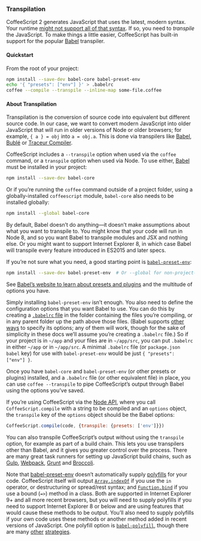 ### Transpilation

CoffeeScript 2 generates JavaScript that uses the latest, modern syntax. Your runtime [might not support all of that syntax](#compatibility). If so, you need to _transpile_ the JavaScript. To make things a little easier, CoffeeScript has built-in support for the popular [Babel](http://babeljs.io/) transpiler.

#### Quickstart

From the root of your project:

```bash
npm install --save-dev babel-core babel-preset-env
echo '{ "presets": ["env"] }' > .babelrc
coffee --compile --transpile --inline-map some-file.coffee
```

#### About Transpilation

Transpilation is the conversion of source code into equivalent but different source code. In our case, we want to convert modern JavaScript into older JavaScript that will run in older versions of Node or older browsers; for example, `{ a } = obj` into `a = obj.a`. This is done via transpilers like [Babel](http://babeljs.io/), [Bublé](https://buble.surge.sh/) or [Traceur Compiler](https://github.com/google/traceur-compiler).

CoffeeScript includes a `--transpile` option when used via the `coffee` command, or a `transpile` option when used via Node. To use either, [Babel](http://babeljs.io/) must be installed in your project:

```bash
npm install --save-dev babel-core
```

Or if you’re running the `coffee` command outside of a project folder, using a globally-installed `coffeescript` module, `babel-core` also needs to be installed globally:

```bash
npm install --global babel-core
```

By default, Babel doesn’t do anything—it doesn’t make assumptions about what you want to transpile to. You might know that your code will run in Node 8, and so you want Babel to transpile modules and JSX and nothing else. Or you might want to support Internet Explorer 8, in which case Babel will transpile every feature introduced in ES2015 and later specs.

If you’re not sure what you need, a good starting point is [`babel-preset-env`](https://babeljs.io/docs/plugins/preset-env/):

```bash
npm install --save-dev babel-preset-env  # Or --global for non-project-based usage
```

See [Babel’s website to learn about presets and plugins](https://babeljs.io/docs/plugins/) and the multitude of options you have.

Simply installing `babel-preset-env` isn’t enough. You also need to define the configuration options that you want Babel to use. You can do this by creating a [`.babelrc` file](https://babeljs.io/docs/usage/babelrc/) in the folder containing the files you’re compiling, or in any parent folder up the path above those files. (Babel supports [other ways](https://babeljs.io/docs/usage/babelrc/) to specify its options; any of them will work, though for the sake of simplicity in these docs we’ll assume you’re creating a `.babelrc` file.) So if your project is in `~/app` and your files are in `~/app/src`, you can put `.babelrc` in either `~/app` or in `~/app/src`. A minimal `.babelrc` file (or `package.json` `babel` key) for use with `babel-preset-env` would be just `{ "presets": ["env"] }`.

Once you have `babel-core` and `babel-preset-env` (or other presets or plugins) installed, and a `.babelrc` file (or other equivalent file) in place, you can use `coffee --transpile` to pipe CoffeeScript’s output through Babel using the options you’ve saved.

If you’re using CoffeeScript via the [Node API](nodejs_usage), where you call `CoffeeScript.compile` with a string to be compiled and an `options` object, the `transpile` key of the `options` object should be the Babel options:

```js
CoffeeScript.compile(code, {transpile: {presets: ['env']}})
```

You can also transpile CoffeeScript’s output without using the `transpile` option, for example as part of a build chain. This lets you use transpilers other than Babel, and it gives you greater control over the process. There are many great task runners for setting up JavaScript build chains, such as [Gulp](http://gulpjs.com/), [Webpack](https://webpack.github.io/), [Grunt](https://gruntjs.com/) and [Broccoli](http://broccolijs.com/).

Note that [babel-preset-env](https://babeljs.io/docs/plugins/preset-env/) doesn’t automatically supply [polyfills](https://developer.mozilla.org/en-US/docs/Glossary/Polyfill) for your code. CoffeeScript itself will output [`Array.indexOf`](https://developer.mozilla.org/en-US/docs/Web/JavaScript/Reference/Global_Objects/Array/indexOf) if you use the `in` operator, or destructuring or spread/rest syntax; and [`Function.bind`](https://developer.mozilla.org/en-US/docs/Web/JavaScript/Reference/Global_Objects/Function/bind) if you use a bound (`=>`) method in a class. Both are supported in Internet Explorer 9+ and all more recent browsers, but you will need to supply polyfills if you need to support Internet Explorer 8 or below and are using features that would cause these methods to be output. You’ll also need to supply polyfills if your own code uses these methods or another method added in recent versions of JavaScript. One polyfill option is [`babel-polyfill`](https://babeljs.io/docs/usage/polyfill/), though there are many [other](https://hackernoon.com/polyfills-everything-you-ever-wanted-to-know-or-maybe-a-bit-less-7c8de164e423) [strategies](https://philipwalton.com/articles/loading-polyfills-only-when-needed/).
